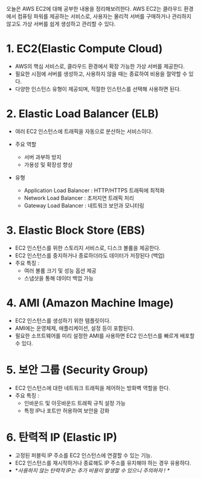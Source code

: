 <p><img alt="" src="https://velog.velcdn.com/images/jelog_131/post/72b87a63-10bf-49bb-84f1-fd1a695e289f/image.png" /></p>
<p>오늘은 AWS EC2에 대해 공부한 내용을 정리해보려한다.
AWS EC2는 클라우드 환경에서 컴퓨팅 파워를 제공하는 서비스로, 사용자는 물리적 서버를 구매하거나 관리하지 않고도 가상 서버를 쉽게 생성하고 관리할 수 있다.</p>
<h1 id="1-ec2elastic-compute-cloud">1. EC2(Elastic Compute Cloud)</h1>
<ul>
<li>AWS의 핵심 서비스로, 클라우드 환경에서 확장 가능한 가상 서버를 제공한다.</li>
<li>필요한 시점에 서버를 생성하고, 사용하지 않을 때는 종료하여 비용을 절약할 수 있다.</li>
<li>다양한 인스턴스 유형이 제공되며, 적절한 인스턴스를 선택해 사용하면 된다.</li>
</ul>
<h1 id="2-elastic-load-balancer-elb">2. Elastic Load Balancer (ELB)</h1>
<ul>
<li><p>여러 EC2 인스턴스에 트래픽을 자동으로 분산하는 서비스이다.</p>
</li>
<li><p>주요 역할</p>
<ul>
<li>서버 과부하 방지</li>
<li>가용성 및 확장성 향상</li>
</ul>
</li>
<li><p>유형</p>
<ul>
<li>Application Load Balancer : HTTP/HTTPS 트래픽에 최적화</li>
<li>Network Load Balancer : 초저지연 트래픽 처리</li>
<li>Gateway Load Balancer : 네트워크 보안과 모니터링</li>
</ul>
</li>
</ul>
<h1 id="3-elastic-block-store-ebs">3. Elastic Block Store (EBS)</h1>
<ul>
<li>EC2 인스턴스를 위한 스토리지 서비스로, 디스크 볼륨을 제공한다.</li>
<li>EC2 인스턴스를 중지하거나 종료하더라도 데이터가 저장된다 (백업)</li>
<li>주요 특징 :<ul>
<li>여러 볼륨 크기 및 성능 옵션 제공</li>
<li>스냅샷을 통해 데이터 백업 가능</li>
</ul>
</li>
</ul>
<h1 id="4-ami-amazon-machine-image">4. AMI (Amazon Machine Image)</h1>
<ul>
<li>EC2 인스턴스를 생성하기 위한 템플릿이다.</li>
<li>AMI에는 운영체제, 애플리케이션, 설정 등이 포함된다.</li>
<li>필요한 소프트웨어를 미리 설정한 AMI를 사용하면 EC2 인스턴스를 빠르게 배포할 수 있다.</li>
</ul>
<h1 id="5-보안-그룹-security-group">5. 보안 그룹 (Security Group)</h1>
<ul>
<li>EC2 인스턴스에 대한 네트워크 트래픽을 제어하는 방화벽 역할을 한다.</li>
<li>주요 특징 :<ul>
<li>인바운드 및 아웃바운드 트래픽 규칙 설정 가능</li>
<li>특정 IP나 포트만 허용하여 보안을 강화</li>
</ul>
</li>
</ul>
<h1 id="6-탄력적-ip-elastic-ip">6. 탄력적 IP (Elastic IP)</h1>
<ul>
<li>고정된 퍼블릭 IP 주소를 EC2 인스턴스에 연결할 수 있는 기능.</li>
<li>EC2 인스턴스를 재시작하거나 종료해도 IP 주소를 유지해야 하는 경우 유용하다.</li>
<li>*<em>사용하지 않는 탄력적 IP는 추가 비용이 발생할 수 있으니 주의하자 ! *</em></li>
</ul>